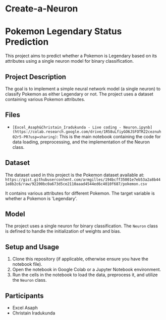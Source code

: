 # Create-a-Neuron

# Pokemon Legendary Status Prediction

This project aims to predict whether a Pokemon is Legendary based on its attributes using a single neuron model for binary classification.

## Project Description

The goal is to implement a simple neural network model (a single neuron) to classify Pokemon as either Legendary or not. The project uses a dataset containing various Pokemon attributes.

## Files

*   `[Excel_Asaph&Christain_Iradukunda - Live coding - Neuron.ipynb](https://colab.research.google.com/drive/1R58uLfiyGO6JSFOTR22ceznuh02r5-PR?usp=sharing)`: This is the main notebook containing the code for data loading, preprocessing, and the implementation of the Neuron class.

## Dataset

The dataset used in this project is the Pokemon dataset available at:
`https://gist.githubusercontent.com/armgilles/194bcff35001e7eb53a2a8b441e8b2c6/raw/92200bc0a673d5ce2110aaad4544ed6c4010f687/pokemon.csv`

It contains various attributes for different Pokemon. The target variable is whether a Pokemon is 'Legendary'.

## Model

The project uses a single neuron for binary classification. The `Neuron` class is defined to handle the initialization of weights and bias.

## Setup and Usage

1.  Clone this repository (if applicable, otherwise ensure you have the notebook file).
2.  Open the notebook in Google Colab or a Jupyter Notebook environment.
3.  Run the cells in the notebook to load the data, preprocess it, and utilize the `Neuron` class.

## Participants

*   Excel Asaph
*   Christain Iradukunda
